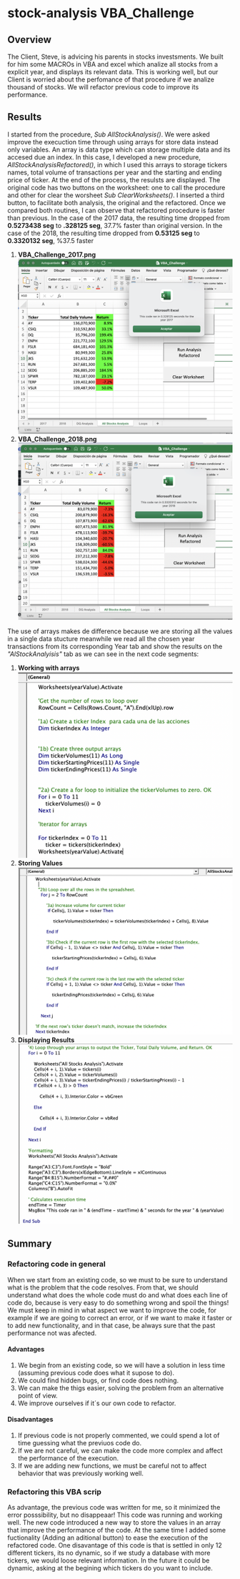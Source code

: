 # stock-analysis VBA_Challenge
##  Overview
 The Client, Steve,  is advicing his parents in stocks investsments. We built for him some MACROs in VBA and excel which analize all stocks from a explicit year, and displays its  relevant data. This is working well, but our Client is worried about   the perfomance of that procedure if we analize thousand of stocks. We will refactor previous code to improve its performance.
  
## Results
I started from the procedure, *Sub AllStockAnalysis()*. We were asked improve the execuction time through using arrays for store data instead only variables. An array is data type which can storage multiple data and its accesed due an index. In this case, I developed a new procedure, *AllStockAnalysisRefactored()*, in which  I used this arrays to storage tickers names, total volume of transactions per year and the starting and ending price of ticker. At the end of the process, the resulsts are displayed. The original code has two buttons on the worksheet: one  to call the procedure and other for clear the worsheet *Sub ClearWorksheets()*. I inserted a third button, to facilitate both analysis, the original and the refactored. 
Once we compared both routines, I can observe that refactored procedure is faster than previous. In the case of the 2017 data, the resulting time  dropped from **0.5273438 seg** to  **.328125 seg**, 37.7% faster than original version. In the case of the 2018, the resulting time dropped from **0.53125 seg**  to  **0.3320132 seg**, %37.5 faster
1. **VBA_Challenge_2017.png**
![](https://github.com/MariloyH/Stock_Analysis/blob/main/Resources/VBA_Challenge_2017.png) 
2. **VBA_Challenge_2018.png**
![](https://github.com/MariloyH/Stock_Analysis/blob/main/Resources/VBA_Challenge_2018.png)

 The use of arrays makes de difference because we are storing all the values in a single data stucture  meanwhile we read all the chosen year transactions from its corresponding  Year tab and  show the results on the *"AlStockAnalyisis"* tab as we can see in the next code segments: 
 1. **Working with arrays**
 ![](https://github.com/MariloyH/Stock_Analysis/blob/main/Refactored_Initializing_Arrays.png)
 2. **Storing Values**
 ![](https://github.com/MariloyH/Stock_Analysis/blob/main/Refactored_Storing_Values.png)
 3. **Displaying Results**
 ![](https://github.com/MariloyH/Stock_Analysis/blob/main/Refactored_Display_Results.png) 
 
## Summary 
### Refactoring code in general 
When we start from an existing code, so  we must to be sure to understand what is the problem that the code resolves. From that, we should understand what does the whole code must do and what does each line of code do, because is very easy to do something wrong and spoil the things! We must keep in mind in what aspect we want to improve the code, for example if we are going to correct an error, or if we want to make it faster or to add new functionality, and in that case, be always sure that the past performance not was afected. 

#### Advantages
   1. We begin from an existing code, so we will have a solution in less time (assuming previous code does what it supose to do). 
   2. We could find hidden bugs, or find code does nothing. 
   3. We can make the thigs easier, solving the problem from an alternative point of view.  
   4. We improve ourselves if it´s our own code to refactor. 
#### Disadvantages 
   1. If previous code is not properly commented, we could spend a lot of time guessing what the previuos code do.
   2. If we are not careful, we can make the code more complex and affect the performance of the execution.
   3. If we are adding new functions, we must be careful not to affect behavior that was previously working well. 
   
### Refactoring this VBA scrip
   As advantage, the previous code was written for me, so it minimized the error posssibility, but no disappeaar!  This code was running and working well. The new code introduced a new way to store the values in an array  that improve the performance of the code. At the same time I added some fuctionality (Adding an aditional button) to ease the execution of the refactored code. One disavantage of this code is that is settled in only 12 different tickers, its no dynamic, so if we study a database with more tickers, we would loose  relevant information. In the future it could be dynamic, asking at the begining which tickers do you want to include.
  
 

